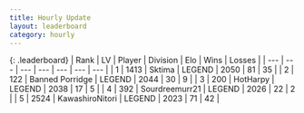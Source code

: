 ```yaml
---
title: Hourly Update
layout: leaderboard
category: hourly
---
```


{: .leaderboard}
| Rank | LV | Player | Division | Elo | Wins | Losses |
| --- | --- | --- | --- | --- | --- | --- |
| <span data-change="1">1</span> | 1413 | <span title="ID: 353063">Sktima</span> | LEGEND | <span data-change="11">2050</span> | <span data-change="2">81</span> | <span data-change="0">35</span> |
| <span data-change="-1">2</span> | 122 | <span title="ID: 659170">Banned Porridge</span> | LEGEND | <span data-change="0">2044</span> | <span data-change="0">30</span> | <span data-change="0">9</span> |
| <span data-change="1">3</span> | 200 | <span title="ID: 623829">HotHarpy</span> | LEGEND | <span data-change="12">2038</span> | <span data-change="2">17</span> | <span data-change="0">5</span> |
| <span data-change="-1">4</span> | 392 | <span title="ID: 633686">Sourdreemurr21</span> | LEGEND | <span data-change="0">2026</span> | <span data-change="0">22</span> | <span data-change="0">2</span> |
| <span data-change="0">5</span> | 2524 | <span title="ID: 164871">KawashiroNitori</span> | LEGEND | <span data-change="0">2023</span> | <span data-change="0">71</span> | <span data-change="0">42</span> |